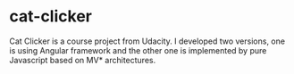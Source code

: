 # cat-clicker
Cat Clicker is a course project from Udacity. I developed two versions, one is using Angular framework and the other one is implemented by pure Javascript based on MV* architectures. 
